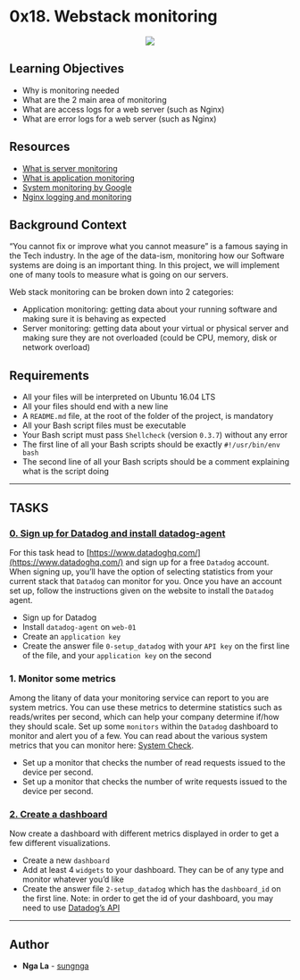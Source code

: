 # 0x18. Webstack monitoring

<p align='center'>
   <img src="https://s3.amazonaws.com/intranet-projects-files/holbertonschool-sysadmin_devops/281/hb3pAsO.png">
</p>

## Learning Objectives
* Why is monitoring needed
* What are the 2 main area of monitoring
* What are access logs for a web server (such as Nginx)
* What are error logs for a web server (such as Nginx)

## Resources
* [What is server monitoring](http://www.monitance.com/en/product-news/what-is-server-monitoring-and-why-is-it-important/)
* [What is application monitoring](https://en.wikipedia.org/wiki/Application_performance_management)
* [System monitoring by Google](https://landing.google.com/sre/sre-book/chapters/monitoring-distributed-systems/)
* [Nginx logging and monitoring](https://docs.nginx.com/nginx/admin-guide/monitoring/logging/)

## Background Context
“You cannot fix or improve what you cannot measure” is a famous saying in the Tech industry. In the age of the data-ism, monitoring how our Software systems are doing is an important thing. In this project, we will implement one of many tools to measure what is going on our servers.

Web stack monitoring can be broken down into 2 categories:
* Application monitoring: getting data about your running software and making sure it is behaving as expected
* Server monitoring: getting data about your virtual or physical server and making sure they are not overloaded (could be CPU, memory, disk or network overload)

## Requirements
* All your files will be interpreted on Ubuntu 16.04 LTS
* All your files should end with a new line
* A `README.md` file, at the root of the folder of the project, is mandatory
* All your Bash script files must be executable
* Your Bash script must pass `Shellcheck` (version `0.3.7`) without any error
* The first line of all your Bash scripts should be exactly `#!/usr/bin/env bash`
* The second line of all your Bash scripts should be a comment explaining what is the script doing

---

## TASKS

### [0. Sign up for Datadog and install datadog-agent](./0-setup_datadog)
For this task head to [https://www.datadoghq.com/](https://www.datadoghq.com/) and sign up for a free `Datadog` account. When signing up, you’ll have the option of selecting statistics from your current stack that `Datadog` can monitor for you. Once you have an account set up, follow the instructions given on the website to install the `Datadog` agent. 
* Sign up for Datadog
* Install `datadog-agent` on `web-01`
* Create an `application key`
* Create the answer file `0-setup_datadog` with your `API key` on the first line of the file, and your `application key` on the second

### 1. Monitor some metrics
Among the litany of data your monitoring service can report to you are system metrics. You can use these metrics to determine statistics such as reads/writes per second, which can help your company determine if/how they should scale. Set up some `monitors` within the `Datadog` dashboard to monitor and alert you of a few. You can read about the various system metrics that you can monitor here: [System Check](https://docs.datadoghq.com/integrations/system/).
* Set up a monitor that checks the number of read requests issued to the device per second.
* Set up a monitor that checks the number of write requests issued to the device per second.

### [2. Create a dashboard](./2-setup_datadog)
Now create a dashboard with different metrics displayed in order to get a few different visualizations.
* Create a new `dashboard`
* Add at least 4 `widgets` to your dashboard. They can be of any type and monitor whatever you’d like
* Create the answer file `2-setup_datadog` which has the `dashboard_id` on the first line. Note: in order to get the id of your dashboard, you may need to use [Datadog’s API](https://docs.datadoghq.com/api/?lang=python#get-all-dashboards)

---

## Author
* **Nga La** - [sungnga](https://github.com/sungnga)